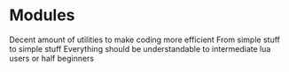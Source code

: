 # Modules

Decent amount of utilities to make coding more efficient
From simple stuff to simple stuff
Everything should be understandable to intermediate lua users or half beginners
